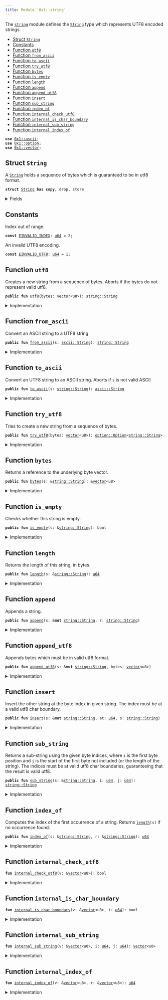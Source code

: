 ```yaml
---
title: Module `0x1::string`
---
```


The <code><a href="../move-stdlib/string.md#0x1_string">string</a></code> module defines the <code><a href="../move-stdlib/string.md#0x1_string_String">String</a></code> type which represents UTF8 encoded strings.


-  [Struct `String`](#0x1_string_String)
-  [Constants](#@Constants_0)
-  [Function `utf8`](#0x1_string_utf8)
-  [Function `from_ascii`](#0x1_string_from_ascii)
-  [Function `to_ascii`](#0x1_string_to_ascii)
-  [Function `try_utf8`](#0x1_string_try_utf8)
-  [Function `bytes`](#0x1_string_bytes)
-  [Function `is_empty`](#0x1_string_is_empty)
-  [Function `length`](#0x1_string_length)
-  [Function `append`](#0x1_string_append)
-  [Function `append_utf8`](#0x1_string_append_utf8)
-  [Function `insert`](#0x1_string_insert)
-  [Function `sub_string`](#0x1_string_sub_string)
-  [Function `index_of`](#0x1_string_index_of)
-  [Function `internal_check_utf8`](#0x1_string_internal_check_utf8)
-  [Function `internal_is_char_boundary`](#0x1_string_internal_is_char_boundary)
-  [Function `internal_sub_string`](#0x1_string_internal_sub_string)
-  [Function `internal_index_of`](#0x1_string_internal_index_of)


<pre><code><b>use</b> <a href="../move-stdlib/ascii.md#0x1_ascii">0x1::ascii</a>;
<b>use</b> <a href="../move-stdlib/option.md#0x1_option">0x1::option</a>;
<b>use</b> <a href="../move-stdlib/vector.md#0x1_vector">0x1::vector</a>;
</code></pre>



<a name="0x1_string_String"></a>

## Struct `String`

A <code><a href="../move-stdlib/string.md#0x1_string_String">String</a></code> holds a sequence of bytes which is guaranteed to be in utf8 format.


<pre><code><b>struct</b> <a href="../move-stdlib/string.md#0x1_string_String">String</a> <b>has</b> <b>copy</b>, drop, store
</code></pre>



<details>
<summary>Fields</summary>


<dl>
<dt>
<code>bytes: <a href="../move-stdlib/vector.md#0x1_vector">vector</a>&lt;u8&gt;</code>
</dt>
<dd>

</dd>
</dl>


</details>

<a name="@Constants_0"></a>

## Constants


<a name="0x1_string_EINVALID_INDEX"></a>

Index out of range.


<pre><code><b>const</b> <a href="../move-stdlib/string.md#0x1_string_EINVALID_INDEX">EINVALID_INDEX</a>: <a href="../move-stdlib/u64.md#0x1_u64">u64</a> = 2;
</code></pre>



<a name="0x1_string_EINVALID_UTF8"></a>

An invalid UTF8 encoding.


<pre><code><b>const</b> <a href="../move-stdlib/string.md#0x1_string_EINVALID_UTF8">EINVALID_UTF8</a>: <a href="../move-stdlib/u64.md#0x1_u64">u64</a> = 1;
</code></pre>



<a name="0x1_string_utf8"></a>

## Function `utf8`

Creates a new string from a sequence of bytes. Aborts if the bytes do not represent valid utf8.


<pre><code><b>public</b> <b>fun</b> <a href="../move-stdlib/string.md#0x1_string_utf8">utf8</a>(bytes: <a href="../move-stdlib/vector.md#0x1_vector">vector</a>&lt;u8&gt;): <a href="../move-stdlib/string.md#0x1_string_String">string::String</a>
</code></pre>



<details>
<summary>Implementation</summary>


<pre><code><b>public</b> <b>fun</b> <a href="../move-stdlib/string.md#0x1_string_utf8">utf8</a>(bytes: <a href="../move-stdlib/vector.md#0x1_vector">vector</a>&lt;u8&gt;): <a href="../move-stdlib/string.md#0x1_string_String">String</a> {
    <b>assert</b>!(<a href="../move-stdlib/string.md#0x1_string_internal_check_utf8">internal_check_utf8</a>(&bytes), <a href="../move-stdlib/string.md#0x1_string_EINVALID_UTF8">EINVALID_UTF8</a>);
    <a href="../move-stdlib/string.md#0x1_string_String">String</a> { bytes }
}
</code></pre>



</details>

<a name="0x1_string_from_ascii"></a>

## Function `from_ascii`

Convert an ASCII string to a UTF8 string


<pre><code><b>public</b> <b>fun</b> <a href="../move-stdlib/string.md#0x1_string_from_ascii">from_ascii</a>(s: <a href="../move-stdlib/ascii.md#0x1_ascii_String">ascii::String</a>): <a href="../move-stdlib/string.md#0x1_string_String">string::String</a>
</code></pre>



<details>
<summary>Implementation</summary>


<pre><code><b>public</b> <b>fun</b> <a href="../move-stdlib/string.md#0x1_string_from_ascii">from_ascii</a>(s: <a href="../move-stdlib/ascii.md#0x1_ascii_String">ascii::String</a>): <a href="../move-stdlib/string.md#0x1_string_String">String</a> {
    <a href="../move-stdlib/string.md#0x1_string_String">String</a> { bytes: <a href="../move-stdlib/ascii.md#0x1_ascii_into_bytes">ascii::into_bytes</a>(s) }
}
</code></pre>



</details>

<a name="0x1_string_to_ascii"></a>

## Function `to_ascii`

Convert an UTF8 string to an ASCII string.
Aborts if <code>s</code> is not valid ASCII


<pre><code><b>public</b> <b>fun</b> <a href="../move-stdlib/string.md#0x1_string_to_ascii">to_ascii</a>(s: <a href="../move-stdlib/string.md#0x1_string_String">string::String</a>): <a href="../move-stdlib/ascii.md#0x1_ascii_String">ascii::String</a>
</code></pre>



<details>
<summary>Implementation</summary>


<pre><code><b>public</b> <b>fun</b> <a href="../move-stdlib/string.md#0x1_string_to_ascii">to_ascii</a>(s: <a href="../move-stdlib/string.md#0x1_string_String">String</a>): <a href="../move-stdlib/ascii.md#0x1_ascii_String">ascii::String</a> {
    <b>let</b> <a href="../move-stdlib/string.md#0x1_string_String">String</a> { bytes } = s;
    <a href="../move-stdlib/ascii.md#0x1_ascii_string">ascii::string</a>(bytes)
}
</code></pre>



</details>

<a name="0x1_string_try_utf8"></a>

## Function `try_utf8`

Tries to create a new string from a sequence of bytes.


<pre><code><b>public</b> <b>fun</b> <a href="../move-stdlib/string.md#0x1_string_try_utf8">try_utf8</a>(bytes: <a href="../move-stdlib/vector.md#0x1_vector">vector</a>&lt;u8&gt;): <a href="../move-stdlib/option.md#0x1_option_Option">option::Option</a>&lt;<a href="../move-stdlib/string.md#0x1_string_String">string::String</a>&gt;
</code></pre>



<details>
<summary>Implementation</summary>


<pre><code><b>public</b> <b>fun</b> <a href="../move-stdlib/string.md#0x1_string_try_utf8">try_utf8</a>(bytes: <a href="../move-stdlib/vector.md#0x1_vector">vector</a>&lt;u8&gt;): Option&lt;<a href="../move-stdlib/string.md#0x1_string_String">String</a>&gt; {
    <b>if</b> (<a href="../move-stdlib/string.md#0x1_string_internal_check_utf8">internal_check_utf8</a>(&bytes)) {
        <a href="../move-stdlib/option.md#0x1_option_some">option::some</a>(<a href="../move-stdlib/string.md#0x1_string_String">String</a> { bytes })
    } <b>else</b> {
        <a href="../move-stdlib/option.md#0x1_option_none">option::none</a>()
    }
}
</code></pre>



</details>

<a name="0x1_string_bytes"></a>

## Function `bytes`

Returns a reference to the underlying byte vector.


<pre><code><b>public</b> <b>fun</b> <a href="../move-stdlib/string.md#0x1_string_bytes">bytes</a>(s: &<a href="../move-stdlib/string.md#0x1_string_String">string::String</a>): &<a href="../move-stdlib/vector.md#0x1_vector">vector</a>&lt;u8&gt;
</code></pre>



<details>
<summary>Implementation</summary>


<pre><code><b>public</b> <b>fun</b> <a href="../move-stdlib/string.md#0x1_string_bytes">bytes</a>(s: &<a href="../move-stdlib/string.md#0x1_string_String">String</a>): &<a href="../move-stdlib/vector.md#0x1_vector">vector</a>&lt;u8&gt; {
    &s.bytes
}
</code></pre>



</details>

<a name="0x1_string_is_empty"></a>

## Function `is_empty`

Checks whether this string is empty.


<pre><code><b>public</b> <b>fun</b> <a href="../move-stdlib/string.md#0x1_string_is_empty">is_empty</a>(s: &<a href="../move-stdlib/string.md#0x1_string_String">string::String</a>): bool
</code></pre>



<details>
<summary>Implementation</summary>


<pre><code><b>public</b> <b>fun</b> <a href="../move-stdlib/string.md#0x1_string_is_empty">is_empty</a>(s: &<a href="../move-stdlib/string.md#0x1_string_String">String</a>): bool {
    s.bytes.<a href="../move-stdlib/string.md#0x1_string_is_empty">is_empty</a>()
}
</code></pre>



</details>

<a name="0x1_string_length"></a>

## Function `length`

Returns the length of this string, in bytes.


<pre><code><b>public</b> <b>fun</b> <a href="../move-stdlib/string.md#0x1_string_length">length</a>(s: &<a href="../move-stdlib/string.md#0x1_string_String">string::String</a>): <a href="../move-stdlib/u64.md#0x1_u64">u64</a>
</code></pre>



<details>
<summary>Implementation</summary>


<pre><code><b>public</b> <b>fun</b> <a href="../move-stdlib/string.md#0x1_string_length">length</a>(s: &<a href="../move-stdlib/string.md#0x1_string_String">String</a>): <a href="../move-stdlib/u64.md#0x1_u64">u64</a> {
    s.bytes.<a href="../move-stdlib/string.md#0x1_string_length">length</a>()
}
</code></pre>



</details>

<a name="0x1_string_append"></a>

## Function `append`

Appends a string.


<pre><code><b>public</b> <b>fun</b> <a href="../move-stdlib/string.md#0x1_string_append">append</a>(s: &<b>mut</b> <a href="../move-stdlib/string.md#0x1_string_String">string::String</a>, r: <a href="../move-stdlib/string.md#0x1_string_String">string::String</a>)
</code></pre>



<details>
<summary>Implementation</summary>


<pre><code><b>public</b> <b>fun</b> <a href="../move-stdlib/string.md#0x1_string_append">append</a>(s: &<b>mut</b> <a href="../move-stdlib/string.md#0x1_string_String">String</a>, r: <a href="../move-stdlib/string.md#0x1_string_String">String</a>) {
    s.bytes.<a href="../move-stdlib/string.md#0x1_string_append">append</a>(r.bytes)
}
</code></pre>



</details>

<a name="0x1_string_append_utf8"></a>

## Function `append_utf8`

Appends bytes which must be in valid utf8 format.


<pre><code><b>public</b> <b>fun</b> <a href="../move-stdlib/string.md#0x1_string_append_utf8">append_utf8</a>(s: &<b>mut</b> <a href="../move-stdlib/string.md#0x1_string_String">string::String</a>, bytes: <a href="../move-stdlib/vector.md#0x1_vector">vector</a>&lt;u8&gt;)
</code></pre>



<details>
<summary>Implementation</summary>


<pre><code><b>public</b> <b>fun</b> <a href="../move-stdlib/string.md#0x1_string_append_utf8">append_utf8</a>(s: &<b>mut</b> <a href="../move-stdlib/string.md#0x1_string_String">String</a>, bytes: <a href="../move-stdlib/vector.md#0x1_vector">vector</a>&lt;u8&gt;) {
    s.<a href="../move-stdlib/string.md#0x1_string_append">append</a>(<a href="../move-stdlib/string.md#0x1_string_utf8">utf8</a>(bytes))
}
</code></pre>



</details>

<a name="0x1_string_insert"></a>

## Function `insert`

Insert the other string at the byte index in given string. The index must be at a valid utf8 char
boundary.


<pre><code><b>public</b> <b>fun</b> <a href="../move-stdlib/string.md#0x1_string_insert">insert</a>(s: &<b>mut</b> <a href="../move-stdlib/string.md#0x1_string_String">string::String</a>, at: <a href="../move-stdlib/u64.md#0x1_u64">u64</a>, o: <a href="../move-stdlib/string.md#0x1_string_String">string::String</a>)
</code></pre>



<details>
<summary>Implementation</summary>


<pre><code><b>public</b> <b>fun</b> <a href="../move-stdlib/string.md#0x1_string_insert">insert</a>(s: &<b>mut</b> <a href="../move-stdlib/string.md#0x1_string_String">String</a>, at: <a href="../move-stdlib/u64.md#0x1_u64">u64</a>, o: <a href="../move-stdlib/string.md#0x1_string_String">String</a>) {
    <b>let</b> bytes = &s.bytes;
    <b>assert</b>!(at &lt;= bytes.<a href="../move-stdlib/string.md#0x1_string_length">length</a>() && <a href="../move-stdlib/string.md#0x1_string_internal_is_char_boundary">internal_is_char_boundary</a>(bytes, at), <a href="../move-stdlib/string.md#0x1_string_EINVALID_INDEX">EINVALID_INDEX</a>);
    <b>let</b> l = s.<a href="../move-stdlib/string.md#0x1_string_length">length</a>();
    <b>let</b> <b>mut</b> front = s.<a href="../move-stdlib/string.md#0x1_string_sub_string">sub_string</a>(0, at);
    <b>let</b> end = s.<a href="../move-stdlib/string.md#0x1_string_sub_string">sub_string</a>(at, l);
    front.<a href="../move-stdlib/string.md#0x1_string_append">append</a>(o);
    front.<a href="../move-stdlib/string.md#0x1_string_append">append</a>(end);
    *s = front;
}
</code></pre>



</details>

<a name="0x1_string_sub_string"></a>

## Function `sub_string`

Returns a sub-string using the given byte indices, where <code>i</code> is the first byte position and <code>j</code> is the start
of the first byte not included (or the length of the string). The indices must be at valid utf8 char boundaries,
guaranteeing that the result is valid utf8.


<pre><code><b>public</b> <b>fun</b> <a href="../move-stdlib/string.md#0x1_string_sub_string">sub_string</a>(s: &<a href="../move-stdlib/string.md#0x1_string_String">string::String</a>, i: <a href="../move-stdlib/u64.md#0x1_u64">u64</a>, j: <a href="../move-stdlib/u64.md#0x1_u64">u64</a>): <a href="../move-stdlib/string.md#0x1_string_String">string::String</a>
</code></pre>



<details>
<summary>Implementation</summary>


<pre><code><b>public</b> <b>fun</b> <a href="../move-stdlib/string.md#0x1_string_sub_string">sub_string</a>(s: &<a href="../move-stdlib/string.md#0x1_string_String">String</a>, i: <a href="../move-stdlib/u64.md#0x1_u64">u64</a>, j: <a href="../move-stdlib/u64.md#0x1_u64">u64</a>): <a href="../move-stdlib/string.md#0x1_string_String">String</a> {
    <b>let</b> bytes = &s.bytes;
    <b>let</b> l = bytes.<a href="../move-stdlib/string.md#0x1_string_length">length</a>();
    <b>assert</b>!(
        j &lt;= l && i &lt;= j && <a href="../move-stdlib/string.md#0x1_string_internal_is_char_boundary">internal_is_char_boundary</a>(bytes, i) && <a href="../move-stdlib/string.md#0x1_string_internal_is_char_boundary">internal_is_char_boundary</a>(bytes, j),
        <a href="../move-stdlib/string.md#0x1_string_EINVALID_INDEX">EINVALID_INDEX</a>
    );
    <a href="../move-stdlib/string.md#0x1_string_String">String</a>{bytes: <a href="../move-stdlib/string.md#0x1_string_internal_sub_string">internal_sub_string</a>(bytes, i, j)}
}
</code></pre>



</details>

<a name="0x1_string_index_of"></a>

## Function `index_of`

Computes the index of the first occurrence of a string. Returns <code><a href="../move-stdlib/string.md#0x1_string_length">length</a>(s)</code> if no occurrence found.


<pre><code><b>public</b> <b>fun</b> <a href="../move-stdlib/string.md#0x1_string_index_of">index_of</a>(s: &<a href="../move-stdlib/string.md#0x1_string_String">string::String</a>, r: &<a href="../move-stdlib/string.md#0x1_string_String">string::String</a>): <a href="../move-stdlib/u64.md#0x1_u64">u64</a>
</code></pre>



<details>
<summary>Implementation</summary>


<pre><code><b>public</b> <b>fun</b> <a href="../move-stdlib/string.md#0x1_string_index_of">index_of</a>(s: &<a href="../move-stdlib/string.md#0x1_string_String">String</a>, r: &<a href="../move-stdlib/string.md#0x1_string_String">String</a>): <a href="../move-stdlib/u64.md#0x1_u64">u64</a> {
    <a href="../move-stdlib/string.md#0x1_string_internal_index_of">internal_index_of</a>(&s.bytes, &r.bytes)
}
</code></pre>



</details>

<a name="0x1_string_internal_check_utf8"></a>

## Function `internal_check_utf8`



<pre><code><b>fun</b> <a href="../move-stdlib/string.md#0x1_string_internal_check_utf8">internal_check_utf8</a>(v: &<a href="../move-stdlib/vector.md#0x1_vector">vector</a>&lt;u8&gt;): bool
</code></pre>



<details>
<summary>Implementation</summary>


<pre><code><b>native</b> <b>fun</b> <a href="../move-stdlib/string.md#0x1_string_internal_check_utf8">internal_check_utf8</a>(v: &<a href="../move-stdlib/vector.md#0x1_vector">vector</a>&lt;u8&gt;): bool;
</code></pre>



</details>

<a name="0x1_string_internal_is_char_boundary"></a>

## Function `internal_is_char_boundary`



<pre><code><b>fun</b> <a href="../move-stdlib/string.md#0x1_string_internal_is_char_boundary">internal_is_char_boundary</a>(v: &<a href="../move-stdlib/vector.md#0x1_vector">vector</a>&lt;u8&gt;, i: <a href="../move-stdlib/u64.md#0x1_u64">u64</a>): bool
</code></pre>



<details>
<summary>Implementation</summary>


<pre><code><b>native</b> <b>fun</b> <a href="../move-stdlib/string.md#0x1_string_internal_is_char_boundary">internal_is_char_boundary</a>(v: &<a href="../move-stdlib/vector.md#0x1_vector">vector</a>&lt;u8&gt;, i: <a href="../move-stdlib/u64.md#0x1_u64">u64</a>): bool;
</code></pre>



</details>

<a name="0x1_string_internal_sub_string"></a>

## Function `internal_sub_string`



<pre><code><b>fun</b> <a href="../move-stdlib/string.md#0x1_string_internal_sub_string">internal_sub_string</a>(v: &<a href="../move-stdlib/vector.md#0x1_vector">vector</a>&lt;u8&gt;, i: <a href="../move-stdlib/u64.md#0x1_u64">u64</a>, j: <a href="../move-stdlib/u64.md#0x1_u64">u64</a>): <a href="../move-stdlib/vector.md#0x1_vector">vector</a>&lt;u8&gt;
</code></pre>



<details>
<summary>Implementation</summary>


<pre><code><b>native</b> <b>fun</b> <a href="../move-stdlib/string.md#0x1_string_internal_sub_string">internal_sub_string</a>(v: &<a href="../move-stdlib/vector.md#0x1_vector">vector</a>&lt;u8&gt;, i: <a href="../move-stdlib/u64.md#0x1_u64">u64</a>, j: <a href="../move-stdlib/u64.md#0x1_u64">u64</a>): <a href="../move-stdlib/vector.md#0x1_vector">vector</a>&lt;u8&gt;;
</code></pre>



</details>

<a name="0x1_string_internal_index_of"></a>

## Function `internal_index_of`



<pre><code><b>fun</b> <a href="../move-stdlib/string.md#0x1_string_internal_index_of">internal_index_of</a>(v: &<a href="../move-stdlib/vector.md#0x1_vector">vector</a>&lt;u8&gt;, r: &<a href="../move-stdlib/vector.md#0x1_vector">vector</a>&lt;u8&gt;): <a href="../move-stdlib/u64.md#0x1_u64">u64</a>
</code></pre>



<details>
<summary>Implementation</summary>


<pre><code><b>native</b> <b>fun</b> <a href="../move-stdlib/string.md#0x1_string_internal_index_of">internal_index_of</a>(v: &<a href="../move-stdlib/vector.md#0x1_vector">vector</a>&lt;u8&gt;, r: &<a href="../move-stdlib/vector.md#0x1_vector">vector</a>&lt;u8&gt;): <a href="../move-stdlib/u64.md#0x1_u64">u64</a>;
</code></pre>



</details>
